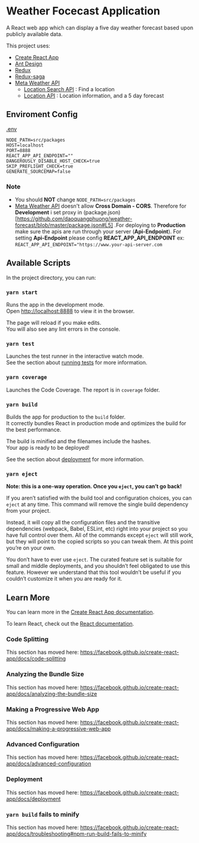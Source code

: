 # Weather Focecast Application

A React web app which can display a five day weather forecast based upon publicly available data.

This project uses:
  - [Create React App](https://github.com/facebook/create-react-app)
  - [Ant Design](https://ant.design/)
  - [Redux](https://redux.js.org/)
  - [Redux-saga](https://redux-saga.js.org/)
  - [Meta Weather API](https://www.metaweather.com/api/)
    - [Location Search API](https://www.metaweather.com/api/#locationsearch) : Find a location
    - [Location API](https://www.metaweather.com/api/#location) : Location information, and a 5 day forecast

## Enviroment Config

[.env](https://github.com/daoquangphuong/weather-forecast/blob/master/.env)
```env
NODE_PATH=src/packages
HOST=localhost
PORT=8888
REACT_APP_API_ENDPOINT=""
DANGEROUSLY_DISABLE_HOST_CHECK=true
SKIP_PREFLIGHT_CHECK=true
GENERATE_SOURCEMAP=false
```

### **Note**
  - You should **NOT** change `NODE_PATH=src/packages`
  - [Meta Weather API](https://www.metaweather.com/api/) doesn't allow **Cross Domain - CORS**. Therefore for **Development** i set proxy in (package.json)[https://github.com/daoquangphuong/weather-forecast/blob/master/package.json#L5] .For deploying to **Production** make sure the apis are run through your server (**Api-Endpoint**). For setting **Api-Endpoint** please config **REACT_APP_API_ENDPOINT** ex: `REACT_APP_API_ENDPOINT="https://www.your-api-server.com` 

## Available Scripts

In the project directory, you can run:

### `yarn start`

Runs the app in the development mode.<br />
Open [http://localhost:8888](http://localhost:8888) to view it in the browser.

The page will reload if you make edits.<br />
You will also see any lint errors in the console.

### `yarn test`

Launches the test runner in the interactive watch mode.<br />
See the section about [running tests](https://facebook.github.io/create-react-app/docs/running-tests) for more information.

### `yarn coverage`

Launches the Code Coverage.
The report is in `coverage` folder.

### `yarn build`

Builds the app for production to the `build` folder.<br />
It correctly bundles React in production mode and optimizes the build for the best performance.

The build is minified and the filenames include the hashes.<br />
Your app is ready to be deployed!

See the section about [deployment](https://facebook.github.io/create-react-app/docs/deployment) for more information.

### `yarn eject`

**Note: this is a one-way operation. Once you `eject`, you can’t go back!**

If you aren’t satisfied with the build tool and configuration choices, you can `eject` at any time. This command will remove the single build dependency from your project.

Instead, it will copy all the configuration files and the transitive dependencies (webpack, Babel, ESLint, etc) right into your project so you have full control over them. All of the commands except `eject` will still work, but they will point to the copied scripts so you can tweak them. At this point you’re on your own.

You don’t have to ever use `eject`. The curated feature set is suitable for small and middle deployments, and you shouldn’t feel obligated to use this feature. However we understand that this tool wouldn’t be useful if you couldn’t customize it when you are ready for it.

## Learn More

You can learn more in the [Create React App documentation](https://facebook.github.io/create-react-app/docs/getting-started).

To learn React, check out the [React documentation](https://reactjs.org/).

### Code Splitting

This section has moved here: https://facebook.github.io/create-react-app/docs/code-splitting

### Analyzing the Bundle Size

This section has moved here: https://facebook.github.io/create-react-app/docs/analyzing-the-bundle-size

### Making a Progressive Web App

This section has moved here: https://facebook.github.io/create-react-app/docs/making-a-progressive-web-app

### Advanced Configuration

This section has moved here: https://facebook.github.io/create-react-app/docs/advanced-configuration

### Deployment

This section has moved here: https://facebook.github.io/create-react-app/docs/deployment

### `yarn build` fails to minify

This section has moved here: https://facebook.github.io/create-react-app/docs/troubleshooting#npm-run-build-fails-to-minify
